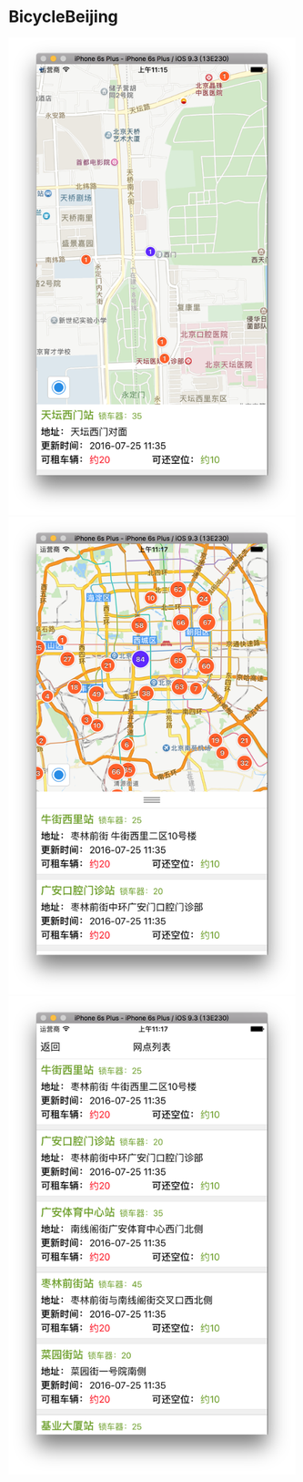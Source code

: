 # BicycleBeijing
![Aaron Swartz](https://raw.githubusercontent.com/xypng/BicycleBeijing/master/ScreenShots/1.PNG)
![Aaron Swartz](https://raw.githubusercontent.com/xypng/BicycleBeijing/master/ScreenShots/2.PNG)
![Aaron Swartz](https://raw.githubusercontent.com/xypng/BicycleBeijing/master/ScreenShots/3.PNG)
